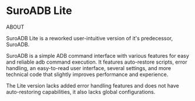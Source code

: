 SuroADB Lite
=============================================================
ABOUT

SuroADB Lite is a reworked user-intuitive version of it's predecessor, SuroADB.

SuroADB is a simple ADB command interface with various features for easy and
reliable adb command execution. It features auto-restore scripts, error handling,
an easy-to-read user interface, several settings, and more technical code that
slightly improves performance and experience.

The Lite version lacks added error handling features and does not have
auto-restoring capabilities, it also lacks global configurations.

